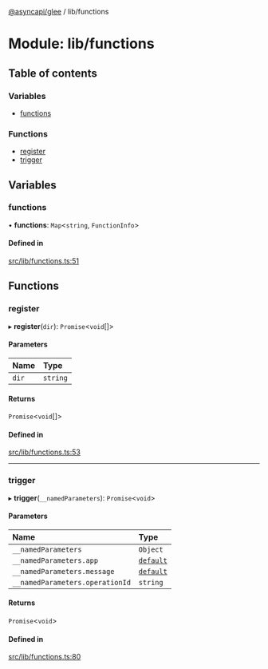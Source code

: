 [@asyncapi/glee](../README.md) / lib/functions

# Module: lib/functions

## Table of contents

### Variables

- [functions](lib_functions.md#functions)

### Functions

- [register](lib_functions.md#register)
- [trigger](lib_functions.md#trigger)

## Variables

### functions

• **functions**: `Map`<`string`, `FunctionInfo`\>

#### Defined in

[src/lib/functions.ts:51](https://github.com/asyncapi/glee/blob/388e335/src/lib/functions.ts#L51)

## Functions

### register

▸ **register**(`dir`): `Promise`<`void`[]\>

#### Parameters

| Name  | Type     |
| :---- | :------- |
| `dir` | `string` |

#### Returns

`Promise`<`void`[]\>

#### Defined in

[src/lib/functions.ts:53](https://github.com/asyncapi/glee/blob/388e335/src/lib/functions.ts#L53)

---

### trigger

▸ **trigger**(`__namedParameters`): `Promise`<`void`\>

#### Parameters

| Name                            | Type                                           |
| :------------------------------ | :--------------------------------------------- |
| `__namedParameters`             | `Object`                                       |
| `__namedParameters.app`         | [`default`](../classes/lib_glee.default.md)    |
| `__namedParameters.message`     | [`default`](../classes/lib_message.default.md) |
| `__namedParameters.operationId` | `string`                                       |

#### Returns

`Promise`<`void`\>

#### Defined in

[src/lib/functions.ts:80](https://github.com/asyncapi/glee/blob/388e335/src/lib/functions.ts#L80)
